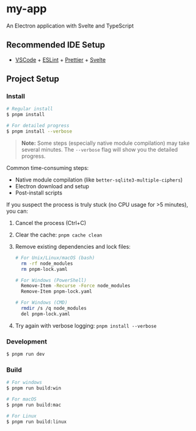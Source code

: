 # my-app

An Electron application with Svelte and TypeScript

## Recommended IDE Setup

- [VSCode](https://code.visualstudio.com/) + [ESLint](https://marketplace.visualstudio.com/items?itemName=dbaeumer.vscode-eslint) + [Prettier](https://marketplace.visualstudio.com/items?itemName=esbenp.prettier-vscode) + [Svelte](https://marketplace.visualstudio.com/items?itemName=svelte.svelte-vscode)

## Project Setup

### Install

```bash
# Regular install
$ pnpm install

# For detailed progress
$ pnpm install --verbose
```

> **Note:** Some steps (especially native module compilation) may take several minutes. The `--verbose` flag will show you the detailed progress.

Common time-consuming steps:

- Native module compilation (like `better-sqlite3-multiple-ciphers`)
- Electron download and setup
- Post-install scripts

If you suspect the process is truly stuck (no CPU usage for >5 minutes), you can:

1. Cancel the process (Ctrl+C)
2. Clear the cache: `pnpm cache clean`
3. Remove existing dependencies and lock files:

   ```bash
   # For Unix/Linux/macOS (bash)
     rm -rf node_modules
     rm pnpm-lock.yaml

   # For Windows (PowerShell)
     Remove-Item -Recurse -Force node_modules
     Remove-Item pnpm-lock.yaml

   # For Windows (CMD)
     rmdir /s /q node_modules
     del pnpm-lock.yaml
   ```

4. Try again with verbose logging: `pnpm install --verbose`

### Development

```bash
$ pnpm run dev
```

### Build

```bash
# For windows
$ pnpm run build:win

# For macOS
$ pnpm run build:mac

# For Linux
$ pnpm run build:linux
```
